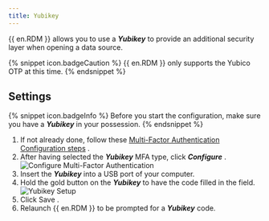 ```yaml
---
title: Yubikey
---
```

{{ en.RDM }} allows you to use a ***Yubikey*** to provide an additional security layer when opening a data source. 

{% snippet icon.badgeCaution %} 
{{ en.RDM }} only supports the Yubico OTP at this time. 
{% endsnippet %}
 
## Settings 

{% snippet icon.badgeInfo %} 
Before you start the configuration, make sure you have a ***Yubikey*** in your possession. 
{% endsnippet %}
 
1. If not already done, follow these [Multi-Factor Authentication Configuration steps](/rdm/windows/data-sources/multi-factor-authentication/) . 
1. After having selected the ***Yubikey*** MFA type, click ***Configure*** .  
![Configure Multi-Factor Authentication](/img/en/rdm/windows/clip10014.png) 
1. Insert the ***Yubikey*** into a USB port of your computer. 
1. Hold the gold button on the ***Yubikey*** to have the code filled in the field.  
![Yubikey Setup](/img/en/rdm/windows/clip10015.png) 
1. Click Save . 
1. Relaunch {{ en.RDM }} to be prompted for a ***Yubikey*** code. 

